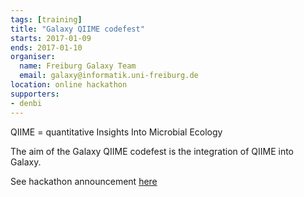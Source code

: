```yaml
---
tags: [training]
title: "Galaxy QIIME codefest"
starts: 2017-01-09
ends: 2017-01-10
organiser:
  name: Freiburg Galaxy Team
  email: galaxy@informatik.uni-freiburg.de
location: online hackathon
supporters:
- denbi
---
```


QIIME = quantitative Insights Into Microbial Ecology

The aim of the Galaxy QIIME codefest is the integration of QIIME into Galaxy.

See hackathon announcement [here](https://github.com/galaxyproject/tools-iuc/issues/1078)